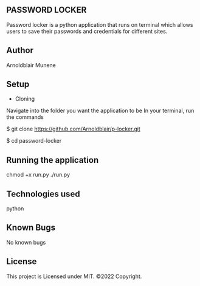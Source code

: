 ## PASSWORD LOCKER

Password locker is a python application that runs on terminal which allows users to save their passwords and credentials for different sites.

## Author

Arnoldblair Munene


## Setup

 * Cloning

Navigate into the folder you want the application to be In your terminal, run the commands

$ git clone https://github.com/Arnoldblair/p-locker.git

$ cd password-locker

## Running the application

 chmod +x run.py ./run.py

## Technologies used

python


## Known Bugs

No known bugs


## License

This project is Licensed under MIT. ©2022 Copyright.
